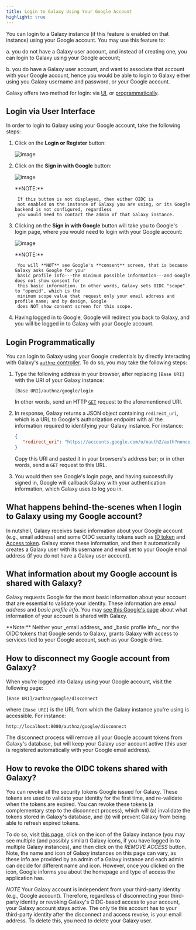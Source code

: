 ```yaml
---
title: Login to Galaxy Using Your Google Account
highlight: true
---
```


You can login to a Galaxy instance (if this feature is enabled on that instance) using your Google account. You 
may use this feature to: 

a. you do not have a Galaxy user account, and instead of creating one, you can login to Galaxy 
using your Google account;

b. you do have a Galaxy user account, and want to associate that account with your Google account, 
hence you would be able to login to Galaxy either using you Galaxy username and password, or 
your Google account. 

Galaxy offers two method for login: via [UI](#login-via-user-interface), or [programmatically](#login-programmatically). 


## Login via User Interface 

In order to login to Galaxy using your Google account, take the following steps:

1. Click on the **Login or Register** button:

    ![image](/src/authnz/use/oidc/idps/google/01.png)

2. Click on the **Sign in with Google** button:

    ![image](/src/authnz/use/oidc/idps/google/02.png)

    <div class="alert alert-info" role="alert">
        **NOTE:**
        
        If this button is not displayed, then either OIDC is 
        not enabled on the instance of Galaxy you are using, or its Google backend is not configured, regardless 
        you would need to contact the admin of that Galaxy instance.
    </div>

3. Clicking on the **Sign in with Google** button will take you to Google's login page, 
where you would need to login with your Google account:

    ![image](/src/authnz/use/oidc/idps/google/03.png)
    
    <div class="alert alert-info" role="alert">
        **NOTE:**
        
        You will **NOT** see Google's **consent** screen, that is because Galaxy asks Google for your
        basic profile info---the minimum possible information---and Google does not show consent for 
        this basic information. In other words, Galaxy sets OIDC "scope" to "openid", which is the
        minimum scope value that request only your email address and profile name; and by design, Google
        does NOT show consent screen for this scope.
    </div>


4. Having logged in to Google, Google will redirect you back to 
Galaxy, and you will be logged in to Galaxy with your Google account.

## Login Programmatically

You can login to Galaxy using your Google credentials by directly interacting with Galaxy's 
[`authnz` controller](https://github.com/galaxyproject/galaxy/blob/eba0eb6f0865679c09e9896c410957bc6cb2927a/lib/galaxy/webapps/galaxy/controllers/authnz.py#L17). 
To do so, you may take the following steps:

1. Type the following address in your browser, after replacing `[Base URI]` with the URI of your Galaxy instance:

    ```
    [Base URI]/authnz/google/login
    ```

    In other words, send an HTTP [`GET`](https://www.w3.org/Protocols/rfc2616/rfc2616-sec9.html#sec9.3) request to the 
    aforementioned URI.

2. In response, Galaxy returns a JSON object containing `redirect_uri`, which is a URL to Google's 
authorization endpoint with all the information required to identifying your Galaxy instance. For instance:

    ```json
    {
       "redirect_uri": "https://accounts.google.com/o/oauth2/auth?nonce= ... &state= ... &redirect_uri=http://localhost:8080/authnz/google/callback&prompt=consent&response_type=code&client_id= ... .apps.googleusercontent.com&scope=openid+email+profile&access_type=offline",
    }
    ```

    Copy this URI and pasted it in your browsers's address bar; or in other words, send a `GET` request to this URL.

3. You would then see Google's login page, and having successfully signed in, Google will callback Galaxy with 
your authentication information, which Galaxy uses to log you in.  



## What happens behind-the-scenes when I login to Galaxy using my Google account?
In nutshell, Galaxy receives basic information about your Google account (e.g., email address) and some OIDC security
tokens such as [ID token](http://openid.net/specs/openid-connect-core-1_0.html#IDToken) and 
[Access token](https://www.oauth.com/oauth2-servers/access-tokens/). Galaxy stores these information, and 
then it automatically creates a Galaxy user with its username and email set to your Google email address
(if you do not have a Galaxy user account).

## What information about my Google account is shared with Galaxy?
Galaxy requests Google for the most basic information about your account that are essential to validate your identity.
These information are _email address_ and _basic profile info_. 
You may [see this Google's page](https://developers.google.com/identity/protocols/googlescopes#openid_connect) 
about what information of your account is shared with Galaxy. 


<div class="alert alert-info" role="alert">
    **Note:**
    Neither your _email address_ and _basic profile info_, nor the OIDC tokens that Google sends to Galaxy, 
    grants Galaxy with access to services tied to your Google account, such as your Google drive.
</div> 


## How to disconnect my Google account from Galaxy? 
When you're logged into Galaxy using your Google account, visit the following page:

```
[Base URI]/authnz/google/disconnect
```

where `[Base URI]` is the URL from which the Galaxy instance you're using is accessible. For instance:

```
http://localhost:8080/authnz/google/disconnect
```

The disconnect process will remove all your Google account tokens from Galaxy's database, but 
will keep your Galaxy user account active (this user is registered automatically with your Google email address).


## How to revoke the OIDC tokens shared with Galaxy?
You can revoke all the security tokens Google issued for Galaxy. These tokens are used to validate your identity for
the first time, and re-validate when the tokens are expired. You can revoke these tokens (a complementary step to 
the disconnect process), which will (a) invalidate the tokens stored in Galaxy's database, and (b) will prevent Galaxy
from being able to refresh expired tokens. 

To do so, visit [this page](https://myaccount.google.com/permissions), click on the icon of the Galaxy
instance (you may see multiple (and possibly similar) Galaxy icons, if you have logged in to multiple Galaxy 
instances), and then click on the _REMOVE ACCESS_ button. Note, the name and icon of Galaxy instances
on this page can vary, as these info are provided by an admin of a Galaxy instance and each admin can decide for
different name and icon. However, once you clicked on the icon, Google informs you about the homepage and type of 
access the application has. 


_*NOTE*_
Your Galaxy account is independent from your third-party identity (e.g., Google account). Therefore, regardless of 
disconnecting your third-party identity or revoking Galaxy's OIDC-based access to your account, your Galaxy account
stays active. The only tie this account has to your third-party identity after the disconnect and access revoke, is
your email address. To delete this, you need to delete your Galaxy user. 